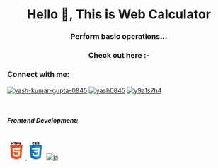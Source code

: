 <h1 align="center">Hello 👋, This is Web Calculator</h1>
<h3 align="center">Perform basic operations...</h3>
<h3 align = "center" > Check out here :- 
  <a href = "https://yash-kumar-gupta-0845.github.io/Calculator/" target = "blank"<img src= "#" alt = "Link" width = "40" height = "40"></a></h3>
<h3 align="left">Connect with me:</h3>
<p align="left">
<a href="https://linkedin.com/in/yash-kumar-gupta-0845" target="blank"><img align="center" src="https://raw.githubusercontent.com/rahuldkjain/github-profile-readme-generator/master/src/images/icons/Social/linked-in-alt.svg" alt="yash-kumar-gupta-0845" height="30" width="40" /></a>
<a href="https://stackoverflow.com/users/yash0845" target="blank"><img align="center" src="https://raw.githubusercontent.com/rahuldkjain/github-profile-readme-generator/master/src/images/icons/Social/stack-overflow.svg" alt="yash0845" height="30" width="40" /></a>
<a href="https://instagram.com/y9a1s7h4" target="blank"><img align="center" src="https://raw.githubusercontent.com/rahuldkjain/github-profile-readme-generator/master/src/images/icons/Social/instagram.svg" alt="y9a1s7h4" height="30" width="40" /></a>

</p>
<br><h5 align="left">Frontend Development:</h5><br><a href="https://www.w3.org/html/" target="_blank" rel="noreferrer"> <img src="https://raw.githubusercontent.com/devicons/devicon/master/icons/html5/html5-original-wordmark.svg" alt="html5" width="40" height="40"/>
<a href="https://www.w3schools.com/css/" target="_blank" rel="noreferrer"> <img src="https://raw.githubusercontent.com/devicons/devicon/master/icons/css3/css3-original-wordmark.svg" alt="css3" width="40" height="40"/></a> 
<a href="https://www.w3schools.com/js/" target="_blank" rel="noreferrer"> <img src="https://raw.githubusercontent.com/devicons/devicon/master/icons/Js/Js-original-wordmark.svg" alt="js" width="40" height="40"/></a> 

